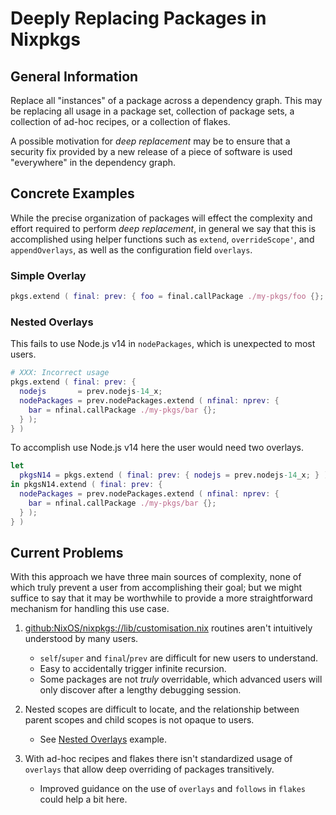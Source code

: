 # Deeply Replacing Packages in Nixpkgs

## General Information

Replace all "instances" of a package across a dependency graph.
This may be replacing all usage in a package set, collection of package sets,
a collection of ad-hoc recipes, or a collection of flakes.

A possible motivation for _deep replacement_ may be to ensure that a security
fix provided by a new release of a piece of software is used "everywhere" in
the dependency graph.


## Concrete Examples

While the precise organization of packages will effect the complexity and
effort required to perform _deep replacement_, in general we say that this
is accomplished using helper functions such as `extend`, `overrideScope'`, and
`appendOverlays`, as well as the configuration field `overlays`.

### Simple Overlay

```nix
pkgs.extend ( final: prev: { foo = final.callPackage ./my-pkgs/foo {}; } )
```


### Nested Overlays

This fails to use Node.js v14 in `nodePackages`, which is unexpected to
most users.
```nix
# XXX: Incorrect usage
pkgs.extend ( final: prev: {
  nodejs       = prev.nodejs-14_x;
  nodePackages = prev.nodePackages.extend ( nfinal: nprev: {
    bar = nfinal.callPackage ./my-pkgs/bar {};
  } );
} )
```

To accomplish use Node.js v14 here the user would need two overlays.
```nix
let
  pkgsN14 = pkgs.extend ( final: prev: { nodejs = prev.nodejs-14_x; } );
in pkgsN14.extend ( final: prev: {
  nodePackages = prev.nodePackages.extend ( nfinal: nprev: {
    bar = nfinal.callPackage ./my-pkgs/bar {};
  } );
} )
```



## Current Problems

With this approach we have three main sources of complexity, none of which
truly prevent a user from accomplishing their goal; but we might suffice to
say that it may be worthwhile to provide a more straightforward mechanism
for handling this use case.

1. [github:NixOS/nixpkgs://lib/customisation.nix](https://github.com/NixOS/nixpkgs/blob/master/lib/customisation.nix)
routines aren't intuitively understood by many users.
   - `self`/`super` and `final`/`prev` are difficult for new users to understand.
   - Easy to accidentally trigger infinite recursion.
   - Some packages are not _truly_ overridable, which advanced users will only
     discover after a lengthy debugging session.

2. Nested scopes are difficult to locate, and the relationship between
   parent scopes and child scopes is not opaque to users.
   - See [Nested Overlays](Nested-Overlays) example.

3. With ad-hoc recipes and flakes there isn't standardized usage of
   `overlays` that allow deep overriding of packages transitively.
   - Improved guidance on the use of `overlays` and `follows` in `flakes`
     could help a bit here.

